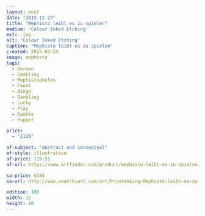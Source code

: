 ```yaml
---
layout: post
date: "2015-11-27"
title: "Mephisto leibt es zu spielen"
medium: 'Colour Inked Etching'
ext: .jpg
alt: 'Colour Inked Etching'
caption: "Mephisto leibt es zu spielen"
created: 2015-04-24
image: mephisto
tags:
  - German
  - Gambling
  - Mephistopheles
  - Faust
  - Bingo
  - Gambling
  - Lucky
  - Play
  - Gamble
  - Puppet

price:
  - "£120"

af-subject: "abstract and conceptual"
af-style: illustrative
af-price: 119.51
af-url: https://www.artfinder.com/product/mephisto-leibt-es-zu-spielen/

sa-price: $184
sa-url: http://www.saatchiart.com/art/Printmaking-Mephisto-leibt-es-zu-speilen/19454/2439391/view

edition: 100
width: 12
height: 10
---
```

